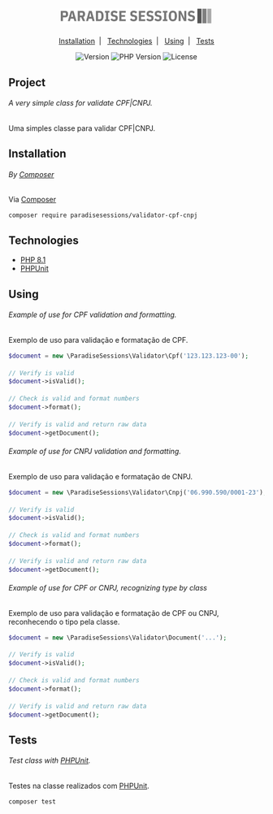 <h1 align="center">
    <img alt="Paradise Sessions" title="Paradise Sessions" src=".github/logo.png" width="300" />
</h1>

<p align="center">
    <a href="#installation">Installation</a>&nbsp;&nbsp;|&nbsp;&nbsp;
    <a href="#technologies">Technologies</a>&nbsp;&nbsp;|&nbsp;&nbsp;
    <a href="#using">Using</a>&nbsp;&nbsp;|&nbsp;&nbsp;
    <a href="#tests">Tests</a>
</p>

<p align="center">
   <img src="https://img.shields.io/badge/php-%5E8.1-green?style=for-the-badge" alt="Version" />
   <img src="https://img.shields.io/badge/version-1.0-red?style=for-the-badge" alt="PHP Version" />
   <img src="https://img.shields.io/badge/license-MIT-blue?style=for-the-badge" alt="License" />
</p>

## Project

###### A very simple class for validate CPF|CNPJ.

Uma simples classe para validar CPF|CNPJ.

## Installation

###### By [Composer](https://getcomposer.org/)

Via [Composer](https://getcomposer.org/)

```shell
composer require paradisesessions/validator-cpf-cnpj
```

## Technologies

-   [PHP 8.1](https://www.php.net/downloads.php#v8.1.18)
-   [PHPUnit](https://phpunit.de/)

## Using

###### Example of use for CPF validation and formatting.

Exemplo de uso para validação e formatação de CPF.

```php
$document = new \ParadiseSessions\Validator\Cpf('123.123.123-00');

// Verify is valid
$document->isValid();

// Check is valid and format numbers
$document->format();

// Verify is valid and return raw data
$document->getDocument();
```

###### Example of use for CNPJ validation and formatting.

Exemplo de uso para validação e formatação de CNPJ.

```php
$document = new \ParadiseSessions\Validator\Cnpj('06.990.590/0001-23');

// Verify is valid
$document->isValid();

// Check is valid and format numbers
$document->format();

// Verify is valid and return raw data
$document->getDocument();
```

###### Example of use for CPF or CNPJ, recognizing type by class

Exemplo de uso para validação e formatação de CPF ou CNPJ, reconhecendo o tipo pela classe.

```php
$document = new \ParadiseSessions\Validator\Document('...');

// Verify is valid
$document->isValid();

// Check is valid and format numbers
$document->format();

// Verify is valid and return raw data
$document->getDocument();
```

## Tests

###### Test class with [PHPUnit](https://phpunit.de/).

Testes na classe realizados com [PHPUnit](https://phpunit.de/).

```shell
composer test
```
